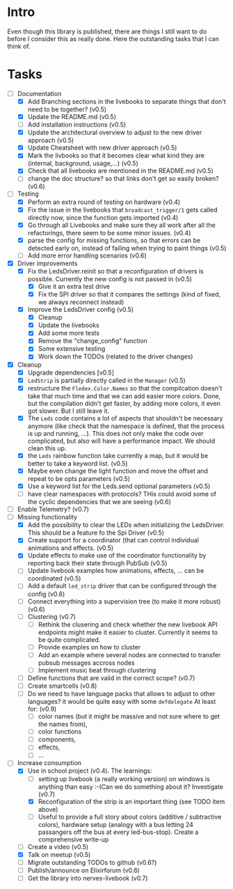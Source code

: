 <!--
Copyright 2023-2024, Matthias Reik <fledex@reik.org>

SPDX-License-Identifier: Apache-2.0
-->

# Intro
Even though this library is published, there are things I still want to do before I consider this as really done. Here the outstanding tasks that I can think of.

# Tasks
- [ ] Documentation
  - [x] Add Branching sections in the livebooks to separate things that don't need to be together? (v0.5)
  - [x] Update the README.md (v0.5)
  - [ ] Add installation instructions (v0.5)
  - [x] Update the architectural overview to adjust to the new driver approach (v0.5)
  - [x] Update Cheatsheet with new driver approach (v0.5)
  - [x] Mark the livbooks so that it becomes clear what kind they are (internal, background, usage,...) (v0.5)
  - [x] Check that all livebooks are mentioned in the README.md (v0.5)
  - [ ] change the doc structure? so that links don't get so easily broken? (v0.6)
- [ ] Testing
  - [x] Perform an extra round of testing on hardware (v0.4)
  - [x] Fix the issue in the livebooks that `broadcast_trigger/1` gets called directly now, since the function gets imported (v0.4)
  - [x] Go through all Livebooks and make sure they all work after all the refactorings, there seem to be some minor issues. (v0.4) 
  - [x] parse the config for missing functions, so that errors can be detected early on, instead of failing when trying to paint things (v0.5)
  - [ ] Add more error handling scenarios (v0.6)
- [x] Driver improvements
  - [x] Fix the LedsDriver.reinit so that a reconfiguration of drivers is possible. Currently the new config is not passed in (v0.5)
    - [x] Give it an extra test drive
    - [x] Fix the SPI driver so that it compares the settings (kind of fixed, we always reconnect instead)
  - [x] Improve the LedsDriver config (v0.5)
    - [x] Cleanup
    - [x] Update the livebooks
    - [x] Add some more tests
    - [x] Remove the "change_config" function
    - [x] Some extensive testing
    - [x] Work down the TODOs (related to the driver changes)
- [x] Cleanup
  - [x] Upgrade dependencies [v0.5]
  - [x] `LedStrip`  is partially directly called in the `Manager` (v0.5)
  - [x] restructure the `Fledex.Color.Names` so that the compilcation doesn't take that much time and that we can add easier more colors. Done, but the compilation didn't get faster, by adding more colors, it even got slower. But I still leave it.
  - [x] The `Leds` code contains a lot of aspects that shouldn't be necessary anymore (like check that the namespace is defined, that the process is up and running, ...). This does not only make the code over complicated, but also will have a performance impact. We should clean this up. 
  - [x] the `Leds` rainbow function take currently a map, but it would be better to take a keyword list. (v0.5)
  - [x] Maybe even change the light function and move the offset and repeat to be opts parameters (v0.5)
  - [x] Use a keyword list for the Leds.send optional parameters (v0.5)
  - [ ] have clear namespaces with protocols? THis could avoid some of the cyclic dependencies that we are seeing (v0.6) 
- [ ] Enable Telemetry? (v0.7)
- [ ] Missing functionality
  - [x] Add the possibility to clear the LEDs when initializing the LedsDriver. This should be a feature fo the Spi Driver (v0.5)
  - [x] Create support for a coordinator (that can control individual animations and effects. (v0.5) 
  - [x] Update effects to make use of the coordinator functionality by reporting back their state through PubSub (v0.5)
  - [ ] Update livebook examples how animations, effects, ... can be coordinated (v0.5)
  - [ ] Add a default `led_strip` driver that can be configured through the config (v0.6)
  - [ ] Connect everything into a supervision tree (to make it more robust) (v0.6)
  - [ ] Clustering (v0.7)
    - [ ] Rethink the clusering and check whether the new livebook API endpoints might make it easier to cluster. Currently it seems to be quite complicated.
    - [ ] Provide examples on how to cluster
    - [ ] Add an example where several nodes are connected to transfer pubsub messages accross nodes
    - [ ] Implement music beat through clustering
  - [ ] Define functions that are valid in the correct scope? (v0.7)
  - [ ] Create smartcells (v0.8)
  - [ ] Do we need to have language packs that allows to adjust to other languages? it would be quite easy with some `defdelegate`  At least for: (v0.9)
    - [ ] color names (but it might be massive and not sure where to get the names from),
    - [ ] color functions
    - [ ] components, 
    - [ ] effects,
    - [ ] ... 
- [ ] Increase consumption
  - [x] Use in school project (v0.4). The learnings:
    - [ ] setting up livebook (a really working version) on windows is anything than easy :-(Can we do something about it? Investigate (v0.7) 
    - [x] Reconfiguration of the strip is an important thing (see TODO item above)
    - [ ] Useful to provide a full story about colors (additive / subtractive colors), hardware setup (analogy with a bus letting 24 passangers off the bus at every led-bus-stop). Create a comprehensive write-up
  - [ ] Create a video (v0.5)
  - [x] Talk on meetup (v0.5)
  - [ ] Migrate outstanding TODOs to github (v0.6?)
  - [ ] Publish/announce on Elixirforum (v0.6)
  - [ ] Get the library into nerves-livebook (v0.7)
